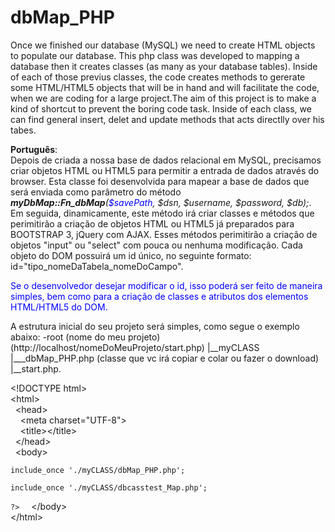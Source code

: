 dbMap_PHP
=========

Once we finished our database (MySQL) we need to create HTML objects to populate our database. This php class was developed to mapping 
a database then it creates classes (as many as your database tables). 
Inside of each of those previus classes, the code creates methods to gererate some HTML/HTML5 objects that will be in hand and will 
facilitate the code, when we are coding for a large project.The aim of this project is to make a kind of shortcut to prevent the boring code task.
Inside of each class, we can find general insert, delet and update methods that acts directlly over his tabes. 

<strong>Português</strong>:<br/>
Depois de criada a nossa base de dados relacional em MySQL, precisamos criar objetos HTML ou HTML5 para permitir a entrada de dados através do browser. Esta classe foi desenvolvida
para mapear a base de dados que será enviada como parâmetro do método <em><strong>myDbMap::Fn_dbMap</strong>(<span style="color:blue">$savePath</span>, $dsn, $username, $password, $db);</em>. Em seguida,
dinamicamente, este método irá criar classes e métodos que perimitirão a criação de objetos HTML ou HTML5 já preparados para BOOTSTRAP 3, jQuery com AJAX.
Esses métodos perimitirão a criação de objetos "input" ou "select" com pouca ou nenhuma modificação. Cada objeto do DOM possuirá um id único, no seguinte formato: id="tipo_nomeDaTabela_nomeDoCampo".
<p style="color:blue">Se o desenvolvedor desejar modificar o id, isso poderá ser feito de maneira simples, bem como para a criação de classes e atributos dos elementos HTML/HTML5 do DOM.</p>

A estrutura inicial do seu projeto será simples, como segue o exemplo abaixo:
-root (nome do meu projeto) (http://localhost/nomeDoMeuProjeto/start.php)
    |__myCLASS
                |___dbMap_PHP.php (classe que vc irá copiar e colar ou fazer o download)
    |__start.php.




&lt;!DOCTYPE html&gt;<br/>
&lt;html&gt;<br/>
    &nbsp;&nbsp;&lt;head&gt;<br/>
        &nbsp;&nbsp;&nbsp;&nbsp;&lt;meta charset=&quot;UTF-8&quot;&gt;<br/>
        &nbsp;&nbsp;&nbsp;&nbsp;&lt;title&gt;&lt;/title&gt;<br/>
    &nbsp;&nbsp;&lt;/head&gt;<br/>
    &nbsp;&nbsp;&lt;body&gt;<br/>
<code>
        <?php<br/>
        include_once './myCLASS/dbMap_PHP.php';<br/>
        include_once './myCLASS/dbcasstest_Map.php';<br/>
        ?>
</code>
    &nbsp;&nbsp;&lt;/body&gt;<br/>
&lt;/html&gt;<br/>















